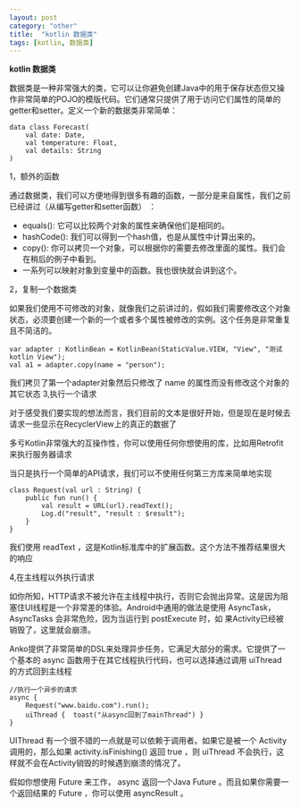 ```yaml
---
layout: post
category: "other"
title:  "kotlin 数据类"
tags: [kotlin, 数据类]
---
```

**kotlin 数据类**

数据类是一种非常强大的类，它可以让你避免创建Java中的用于保存状态但又操作非常简单的POJO的模版代码。它们通常只提供了用于访问它们属性的简单的getter和setter。定义一个新的数据类非常简单：

	data class Forecast(
		val date: Date, 
		val temperature: Float, 
		val details: String
	)

1，额外的函数

通过数据类，我们可以方便地得到很多有趣的函数，一部分是来自属性，我们之前已经讲过（从编写getter和setter函数） ：

- equals(): 它可以比较两个对象的属性来确保他们是相同的。
- hashCode(): 我们可以得到一个hash值，也是从属性中计算出来的。
- copy(): 你可以拷贝一个对象，可以根据你的需要去修改里面的属性。我们会在稍后的例子中看到。
- 一系列可以映射对象到变量中的函数。我也很快就会讲到这个。


2，复制一个数据类

如果我们使用不可修改的对象，就像我们之前讲过的，假如我们需要修改这个对象状态，必须要创建一个新的一个或者多个属性被修改的实例。这个任务是非常重复且不简洁的。

	var adapter : KotlinBean = KotlinBean(StaticValue.VIEW, "View", "测试kotlin View");
    val a1 = adapter.copy(name = "person");

我们拷贝了第一个adapter对象然后只修改了 name 的属性而没有修改这个对象的其它状态
3,执行一个请求

对于感受我们要实现的想法而言，我们目前的文本是很好开始，但是现在是时候去请求一些显示在RecyclerView上的真正的数据了

多亏Kotlin非常强大的互操作性，你可以使用任何你想使用的库，比如用Retrofit来执行服务器请求

当只是执行一个简单的API请求，我们可以不使用任何第三方库来简单地实现

	class Request(val url : String) {
	    public fun run() {
	        val result = URL(url).readText();
	        Log.d("result", "result : $result");
	    }
	}

我们使用 readText ，这是Kotlin标准库中的扩展函数。这个方法不推荐结果很大的响应

4,在主线程以外执行请求

如你所知，HTTP请求不被允许在主线程中执行，否则它会抛出异常。这是因为阻塞住UI线程是一个非常差的体验。Android中通用的做法是使用 AsyncTask，AsyncTasks 会非常危险，因为当运行到 postExecute 时，如
果Activity已经被销毁了，这里就会崩溃。

Anko提供了非常简单的DSL来处理异步任务，它满足大部分的需求。它提供了一个基本的 async 函数用于在其它线程执行代码，也可以选择通过调用 uiThread 的方式回到主线程

	//执行一个异步的请求
    async {
        Request("www.baidu.com").run();
        uiThread {  toast("从async回到了mainThread") }
    }

UIThread 有一个很不错的一点就是可以依赖于调用者。如果它是被一个 Activity 调用的，那么如果 activity.isFinishing() 返回 true ，则 uiThread 不会执行，这样就不会在Activity销毁的时候遇到崩溃的情况了。

假如你想使用 Future 来工作， async 返回一个Java Future 。而且如果你需要一个返回结果的 Future ，你可以使用 asyncResult 。